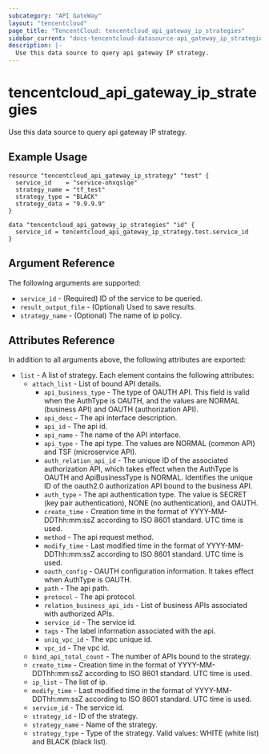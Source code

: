 ```yaml
---
subcategory: "API GateWay"
layout: "tencentcloud"
page_title: "TencentCloud: tencentcloud_api_gateway_ip_strategies"
sidebar_current: "docs-tencentcloud-datasource-api_gateway_ip_strategies"
description: |-
  Use this data source to query api gateway IP strategy.
---
```


# tencentcloud_api_gateway_ip_strategies

Use this data source to query api gateway IP strategy.

## Example Usage

```hcl
resource "tencentcloud_api_gateway_ip_strategy" "test" {
  service_id    = "service-ohxqslqe"
  strategy_name = "tf_test"
  strategy_type = "BLACK"
  strategy_data = "9.9.9.9"
}

data "tencentcloud_api_gateway_ip_strategies" "id" {
  service_id = tencentcloud_api_gateway_ip_strategy.test.service_id
}
```

## Argument Reference

The following arguments are supported:

* `service_id` - (Required) ID of the service to be queried.
* `result_output_file` - (Optional) Used to save results.
* `strategy_name` - (Optional) The name of ip policy.

## Attributes Reference

In addition to all arguments above, the following attributes are exported:

* `list` - A list of strategy. Each element contains the following attributes:
  * `attach_list` - List of bound API details.
    * `api_business_type` - The type of OAUTH API. This field is valid when the AuthType is OAUTH, and the values are NORMAL (business API) and OAUTH (authorization API).
    * `api_desc` - The api interface description.
    * `api_id` - The api id.
    * `api_name` - The name of the API interface.
    * `api_type` - The api type. The values are NORMAL (common API) and TSF (microservice API).
    * `auth_relation_api_id` - The unique ID of the associated authorization API, which takes effect when the AuthType is OAUTH and ApiBusinessType is NORMAL. Identifies the unique ID of the oauth2.0 authorization API bound to the business API.
    * `auth_type` - The api authentication type. The value is SECRET (key pair authentication), NONE (no authentication), and OAUTH.
    * `create_time` - Creation time in the format of YYYY-MM-DDThh:mm:ssZ according to ISO 8601 standard. UTC time is used.
    * `method` - The api request method.
    * `modify_time` - Last modified time in the format of YYYY-MM-DDThh:mm:ssZ according to ISO 8601 standard. UTC time is used.
    * `oauth_config` - OAUTH configuration information. It takes effect when AuthType is OAUTH.
    * `path` - The api path.
    * `protocol` - The api protocol.
    * `relation_business_api_ids` - List of business APIs associated with authorized APIs.
    * `service_id` - The service id.
    * `tags` - The label information associated with the api.
    * `uniq_vpc_id` - The vpc unique id.
    * `vpc_id` - The vpc id.
  * `bind_api_total_count` - The number of APIs bound to the strategy.
  * `create_time` - Creation time in the format of YYYY-MM-DDThh:mm:ssZ according to ISO 8601 standard. UTC time is used.
  * `ip_list` - The list of ip.
  * `modify_time` - Last modified time in the format of YYYY-MM-DDThh:mm:ssZ according to ISO 8601 standard. UTC time is used.
  * `service_id` - The service id.
  * `strategy_id` - ID of the strategy.
  * `strategy_name` - Name of the strategy.
  * `strategy_type` - Type of the strategy. Valid values: WHITE (white list) and BLACK (black list).


